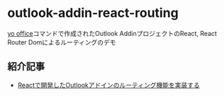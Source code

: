 # outlook-addin-react-routing

[yo office](https://github.com/OfficeDev/generator-office)コマンドで作成されたOutlook AddinプロジェクトのReact, React Router Domによるルーティングのデモ

## 紹介記事

- [Reactで開発したOutlookアドインのルーティング機能を実装する](https://zenn.dev/maximum_maximum/articles/2d020d6ba0ef46)

